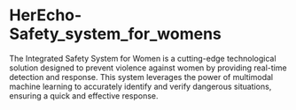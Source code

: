 # HerEcho-Safety_system_for_womens
The Integrated Safety System for Women is a cutting-edge technological solution designed to prevent violence against women by providing real-time detection and response. This system leverages the power of multimodal machine learning to accurately identify and verify dangerous situations, ensuring a quick and effective response.
